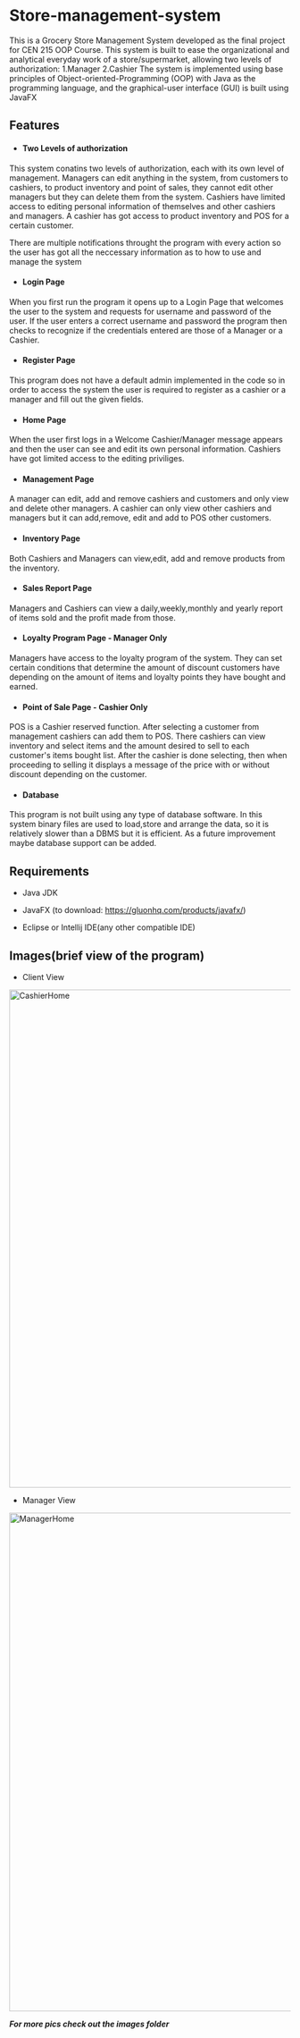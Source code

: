 # Store-management-system
This is a Grocery Store Management System developed as the final project for CEN 215 OOP Course.
This system is built to ease the organizational and analytical everyday work of a store/supermarket, allowing two levels of authorization: 1.Manager 2.Cashier
The system is implemented using base principles of Object-oriented-Programming (OOP) with Java as the programming language, and the graphical-user interface (GUI) is built using JavaFX

## Features
* #### Two Levels of authorization
This system conatins two levels of authorization, each with its own level of management. 
Managers can edit anything in the system, from customers to cashiers, to product inventory and point of sales, they cannot edit other managers but they can delete them from the system.
Cashiers have limited access to editing personal information of themselves and other cashiers and managers. A cashier has got access to product inventory and POS for a certain customer. 

There are multiple notifications throught the program with every action so the user has got all the neccessary information as to how to use and manage the system


* #### Login Page
When you first run the program it opens up to a Login Page that welcomes the user to the system and requests for username and password of the user.
If the user enters a correct username and password the program then checks to recognize if the credentials entered are those of a Manager or a Cashier.

* #### Register Page
This program does not have a default admin implemented in the code so in order to access the system the user is required to register as a cashier or a manager and fill out the given fields.

* #### Home Page
When the user first logs in a Welcome Cashier/Manager message appears and then the user can see and edit its own personal information. 
Cashiers have got limited access to the editing priviliges. 

* #### Management Page
A manager can edit, add and remove cashiers and customers and only view and delete other managers.
A cashier can only view other cashiers and managers but it can add,remove, edit and add to POS other customers. 

* #### Inventory Page
Both Cashiers and Managers can view,edit, add and remove products from the inventory.

* #### Sales Report Page 
Managers and Cashiers can view a daily,weekly,monthly and yearly report of items sold and the profit made from those. 

* #### Loyalty Program Page - Manager Only
Managers have access to the loyalty program of the system. They can set certain conditions that determine the amount of discount customers have depending on the amount of items and loyalty points they have bought and earned.

* #### Point of Sale Page - Cashier Only
POS is a Cashier reserved function. After selecting a customer from management cashiers can add them to POS. There cashiers can view inventory and select items and the amount desired to sell to each customer's items bought list. After the cashier is done selecting, then when proceeding to selling it displays a message of the price with or without discount depending on the customer.

* #### Database 
This program is not built using any type of database software.
In this system binary files are used to load,store and arrange the data, so it is relatively slower than a DBMS but it is efficient.
As a future improvement maybe database support can be added. 

## Requirements
* Java JDK

* JavaFX (to download: https://gluonhq.com/products/javafx/)

* Eclipse or Intellij IDE(any other compatible IDE)


## Images(brief view of the program)

* Client View
<img width="891" alt="CashierHome" src="https://github.com/MarioCaushi/store-management-system/assets/144184446/fffc8244-d394-4bc4-92fe-40ec9f79a17e">

* Manager View
<img width="892" alt="ManagerHome" src="https://github.com/MarioCaushi/store-management-system/assets/144184446/90460738-333d-42bd-9980-52756ec2d93b">


***For more pics check out the images folder***
